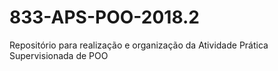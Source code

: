 # 833-APS-POO-2018.2
Repositório para realização e organização da Atividade Prática Supervisionada de POO
